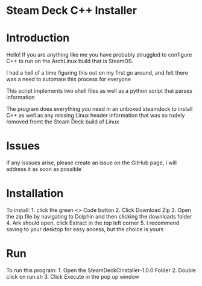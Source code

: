 # Steam Deck C++ Installer

# Introduction

Hello! If you are anything like me you have probably struggled to configure C++ to
run on the ArchLinux build that is SteamOS.

I had a hell of a time figuring this out on my first go around, and felt there was 
a need to automate this process for everyone

This script implements two shell files as well as a python script that parses information

The program does everything you need in an unboxed steamdeck to install C++ as well as any
missing Linux header information that was so rudely removed fromt the Steam Deck build of Linux

# Issues

If any isssues arise, please create an issue on the GitHub page, I will address it as soon as possible

# Installation
To install:
    1. click the green <> Code button
    2. Click Download Zip
    3. Open the zip file by navigating to Dolphin and then clicking the downloads folder
    4. Ark should open, click Extract in the top left corner
    5. I recommend saving to your desktop for easy access, but the choice is yours
# Run

To run this program:
    1. Open the SteamDeckCInstaller-1.0.0 Folder
    2. Double click on run.sh
    3. Click Execute in the pop up window